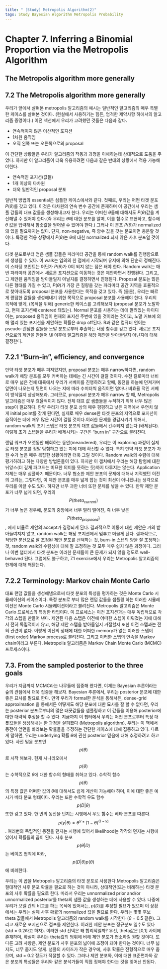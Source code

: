 ```yaml
---
title: " [Study] Metropolis Algorithm(2)"
tags: Study Bayesian Algorithm Metropolis Probability
---
```

# Chapter 7. Inferring a Binomial Proportion via the Metropolis Algorithm

## The Metropolis algorithm more generally

## 7.2 The Metropolis algorithm more generally

우리가 앞에서 살펴본 metropolis 알고리즘의 예시는 일반적인 알고리즘의 매우 특별한 케이스를 살펴본 것이다. (현실에서 사용하기는 힘든, 엄격한 제약사항 하에서의 알고리즘 증명이다.) 이전 섹션에서 우리가 고려했던 것들은 다음과 같다.

- 연속적이지 않은 이산적인 포지션
- 1차원 움직임
- 오직 왼쪽 또는 오른쪽으로의 proposal

이 간단한 상황들은 우리가 알고리즘의 작동과 과정을 이해하는데 상대적으로 도움을 주었다. 하지만 이 알고리즘이 더욱 유용하려면 다음과 같은 반대의 상황에서 적용 가능해야한다.

- 연속적인 포지션(값들)
- 1개 이상의 다차원
- 더욱 일반적인 proposal 분포

 일반적 방법의 essential은 심플한 케이스에서와 같다. 첫째로, 우리는 어떤 타겟 분포 $P(\theta)$를 갖고 있다. 이것은 다차원의 연속 변수 공간에 존재하며 이 공간에서 우리는 샘플 값들의 대표 값들을 생성해내고자 한다. 우리는 어떠한 $\theta$들에 대해서도 $P(\theta)$값을 계산해낼 수 있어야 한다.(즉 우리는 $\theta$에 대한 분포를 알며, 이를 함수로 표현하고, 함수에 $\theta$ 값을 입력해서 함숫값을 얻어낼 수 있어야 한다.) 그러나 이 분포 $P(\theta)$가 normalized 돼 있을 필요까지는 없다. 단지, non-negative, 즉 양수 값을 갖는 분포이면 충분할 것이다. 특정한 적용 상황에서 $P(\theta)$는 $\theta$에 대한 normalized 되지 않은 사후 분포일 것이다.

타겟 분포로부터 얻은 샘플 값들은 파라미터 공간을 통해 random walk를 진행함으로써 생성될 수 있다. 이 walk는 임의의 한 점에서 시작되며 유저에 의해 단순히 정해진다. 이 스타팅 포인트는 어딘가 $P(\theta)$가 0이 되지 않는 점은 돼야 한다. Random walk는 매 번 파라미터 공간에서 새로운 포지션으로 이동하는 것은 제안하면서 진행된다. 그리고, 그 제안된 움직임을 받아들일지 아닐지를 결정하면서 진행된다. Proposal 분포는 많은 다른 형태를 가질 수 있고, $P(\theta)$가 가장 큰 질량을 갖는 파라미터 공간 지역을 효율적으로 찾아내도록 proposal 분포를 사용한다는 목적을 갖고 있다. 즉 (물론), 우리는 빠르게 랜덤한 값들을 생성해내기 위한 목적으로 proposal 분포를 사용해야 한다. 우리의 목적에 맞게, (목적을 위해) generic한 케이스를 고려해보자 (proposal 분포가 노말하고, 현재 포지션에 centered 돼있는). Normal 분포를 사용하는 데에 깔려있는 아이디어는, proposed 움직임이 현재의 포지션 주변에 있을 것이라는 것이고, 노말 커브에 의해 멀리 있는 포지션을 제안하는 확률은 drop off된다. R과 같은 컴퓨터 언어는 pseudo-랜덤한 값들을 노말 분포로부터 추출하는 내장 함수를 갖고 있다. 새로운 포지션으로의 제안을 만들어 낸 이후에 알고리즘을 해당 제안을 받아들일지 아닌지에 대해 결정한다.

## 7.2.1 “Burn-in”, efficiency, and convergence

만약 타겟 분포가 매우 퍼져있지만, proposal 분포는 매우 narrow하다면, random walk가 해당 분포를 모두 커버하는 데에는 긴 시간이 걸릴 것이다. 수천 킬로미터 너비로 매우 넓은 전체 대륙에서 우리가 서베이를 진행하려고 할때, 동전을 하늘에 던져가며 앞면이 나오는지 뒷면이 나오는 지에 따라 수미터씩 움직이면 얼마나 비효율 적인 서베이 방식일지 상상해보라. 그러므로, proposal 분포가 매우 narrow 할 때, Metropolis 알고리즘은 매우 효율적이지 않다. 전체 대표 값 샘플들을 누적하기 위해 너무 많은 step이 필요하다. 만약 우리가 타겟 분포 상의 매우 평평하고 낮은 지역에서 우연치 않게 initial point를 갖게 된다면, 실제로 매우 dense한 타겟 분포의 지역으로 포지션이 움직이는 데에 매우 많은 시간이 걸릴 것이다.이러한 문제를 경감시키기 위해서, random walk의 초기 스텝은 타겟 분포의 대표 값들에서 간주되지 않는다 (배제된다).
이렇게 초기 스텝들을 우리가 배제시키는 구간은 “burn in” 구간으로 불려진다.


랜덤 워크가 오랫동안 배회하는 동안(meandered), 우리는 이 exploring 과정이 실제로 타겟 분포를 정말 탐험하고 있는 지에 대해 확신할 수 없다. 특히 만약 타겟 분포가 차원 수가 높은 매우 복잡한 상황이라면 더욱 그럴 것이다. Random walk의 수렴에 대해 평가하려고 하는 다양한 방법론들이 있다. 하지만 이 챕처에서 우리는 해당 탐험에 대한 뉘앙스(더 깊게 파고드는 미묘한 의미를 뜻하는 듯)까지 다루지는 않는다. Application 자체는 매우 심플하기 때문이다.
너무 협소한 제안 분포의 문제에 대해서 지적했던 이전의 고려는, 그렇다면, 이 제안 분포를 매우 넓게 잡는 것이 최선이 아니겠냐는 생각으로 우리를 이끌 수도 있다. 하지만 너무 과한 너비 또한 문제를 낳을 수 있다. 만약 제안 분포가 너무 넓게 되면, 우리의 $$P(theta_{current})$$가 너무 높은 경우에, 분포의 중앙에서 너무 멀리 떨어진, 즉 너무 낮은 $$P(theta_{proposed})$$, 에서 비율로 제안의 accept가 결정되게 된다. 결과적으로 이동에 대한 제안은 거의 받아들여지지 않고, random walk는 해당 포지션에서 멈추고 머물게 된다. 결과적으로, 적당한 분산으로 잘 조정된 제안 분포를 선택하는 것, burn-in 스텝의 양을 잘 조정하는 것, random walk의 수렴성에 대해 잘 조정하는 것 모두 매우 쉽지 않은 과정이다. 그러나 이번 챕터에서 타겟 분포는 이러한 문제들이 큰 문제가 되지 않을 정도로 well-behaved 된다. 그럼에도 불구하고, 7.1 exercise에서 우리는 Metropolis 알고리즘의 한계에 대해 깨닫는다.

## 7.2.2 Terminology: Markov chain Monte Carlo

대표 랜덤 값들을 생성해냄으로써 타겟 분포의 특성을 평가하는 것은 Monte Carlo 시뮬레이션의 케이스이다. 특정 분포로 부터 많은 랜덤 값들을 샘플링 하는 이러한 시뮬레이션은 Monte Carlo 시뮬레이션이라고 불려진다. Metropolis 알고리즘은 Monte Carlo 프로세스의 특정한 타입이다. 이 프로세스는 이전 포지션과는 매우 독립적으로 각각의 스텝을 만들어 낸다. 제안된 다음 스텝은 이전에 어떠한 스텝이 이뤄졌는 지에 대해서 전혀 독립적이지 않고, 해당 제안 스텝을 받아들일지 거절할지 또한 이전 스텝과는 전혀 관련이 없다. 이렇게 이전의 상태에 대한 어떠한 memory가 없는 이러한 스텝이 (first order) Markov process로 불려진다. 그리고 이러한 스텝의 연속을 Markov chain이라고 부른다. Metropolis 알고리즘은 Markov Chain Monte Carlo (MCMC) 프로세스이다.

## 7.3. From the sampled posterior to the three goals

우리가 지금까지 MCMC라는 나무들에 집중해 왔다면, 이제는 Bayesian 추론이라는 숲의 관점에서 더욱 집중을 해보자. Bayesian 추론에서, 우리는 posterior 분포에 대한 좋은 묘사를 필요로 한다. 만약 우리가 formal한 분석을 통해서든, dense-grid approximation 을 통해서든 어떻게도 해당 분포에 대한 묘사를 잘 할 수 없다면, 우리는 posterior 분포로부터의 많은 대푯값들을 샘플링하고 이 값들을 이용해 posterior에 대한 대략적 추정을 할 수 있다. 지금까지 이 챕터에서 우리는 어떤 분포로부터 특정 대푯값들을 생성해내는 한 과정을 살펴봤다 (Metropolis algorithm). 우리는 이 책에서 동전이 앞면을 바라보는 확률들을 추정하는 간단한 케이스에 대해 집중하고 있다. 다르게 말하면, 우리는 underlying 확률 $\theta$에 관한 posterior 믿음에 대해 추정하려고 하고 있다. 사전 믿음 분포인 $$p(\theta)$$로 시작 해보자. 현재 시나리오에서 $$p(\theta)$$는 수학적으로 $\theta$에 대한 함수의 형태를 취하고 있다. 수학적 함수 $$p(\theta)$$의 특정 값은 어떠한 값의 $\theta$에 대해서도 쉽게 계산이 가능해야 하며, 이에 대한 좋은 예시가 베타 분포 형태이다.
 우리는 또한 수학적 우도 함수 $$p(D|\theta)$$ 또한 갖고 있다. 한 번의 동전을 던지는 시행에서 우도 함수는 베타 분포를 따른다. $$p(y|\theta) = \theta^y * (1-\theta) ^ (1-y)$$. 여러번의 독립적인 동전을 던지는 시행에 있어서 likelihood는 각각의 던지는 시행에 있어서 확률들의 곱이 된다.
 사후 분포 $$p(\theta|D)$$ 는 베이즈 법칙에 따라, $$p(D|\theta)p(\theta)$$ 에 비례한다.

 우리는 이 곱을 Metropolis 알고리즘의 타겟 분포로 사용한다.Metropolis 알고리즘은 절대적인 사후 분포 확률을 필요로 하는 것이 아니라, 상대적인(또는 비례하는) 타겟 분포의 사후 확률을 필요로 한다. 따라서 우리는 unnormalized prior and/or unnormalized posterior를 theta의 샘플 값을 생성하는 데에 사용할 수 있다. 나중에 우리가 모델 간의 비교를 하는 목적에 있어서는, $p(D)$를 추정할 필요가 있으며 이 상황에서는 우리는 실제 사후 확률의 normalized 값을 필요로 한다. 우리는 몇몇 후보 theta 값들에서 Metropolis 알고리즘의 random walk를 시작한다 ($\theta$ = 0.5 같은). 그리고 새로운 포지션으로 점프를 제안한다. 이러한 제안 분포는 정규분포 일수도 있다 (std = 0.2라고 하자). 이러한 std 선택은 왜 합리적일까? 우선, theta값은 [0,1] 사이에 존재하며, 확실이 우리는 theta값의 범위에 비해 제안 분포가 협소하길 원할 것이다. 또다른 고려 사항은, 제안 분포가 사후 분포의 넓이에 조정이 돼야 한다는 것이다. 너무 넓지도, 너무 좁지도 않게. 샘플의 사이즈가 작은 경우에, 사후 확률은 전형적으로 매우 좁으며, std = 0.2 정도가 적절할 수 있다. 그러나 제안 분포와, 이에 대한 표준편차와 같은 분포의 특성들은 우리와 같은 분석가들이 직접 정해야 한다는 것을 잊어선 안된다.
